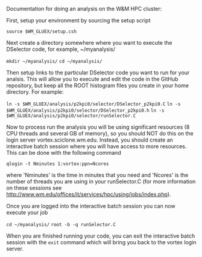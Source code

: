 Documentation for doing an analysis on the W&M HPC cluster:

First, setup your environment by sourcing the setup script

`source $WM_GLUEX/setup.csh`

Next create a directory somewhere where you want to execute the DSelector code, for example, ~/myanalysis/

`mkdir ~/myanalysis/`
`cd ~/myanalysis/`

Then setup links to the particular DSelector code you want to run for your analsis.  This will allow you to execute and edit the code in the GitHub repository, but keep all the ROOT histogram files you create in your home directory.  For example:

`ln -s $WM_GLUEX/analysis/p2kpi0/selector/DSelector_p2kpi0.C`
`ln -s $WM_GLUEX/analysis/p2kpi0/selector/DSelector_p2kpi0.h`
`ln -s $WM_GLUEX/analysis/p2kpi0/selector/runSelector.C`

Now to process run the analysis you will be using significant resources (8 CPU threads and several GB of memory), so you should NOT do this on the login server vortex.sciclone.wm.edu.  Instead, you should create an interactive batch session where you will have access to more resources.  This can be done with the following command

`qlogin -t Nminutes 1:vortex:ppn=Ncores`

where 'Nminutes' is the time in minutes that you need and 'Ncores' is the number of threads you are using in your runSelector.C (for more information on these sessions see http://www.wm.edu/offices/it/services/hpc/using/jobs/index.php).

Once you are logged into the interactive batch session you can now execute your job 

`cd ~/myanalysis/`
`root -b -q runSelector.C`

When you are finished running your code, you can exit the interactive batch session with the `exit` command which will bring you back to the vortex login server.


